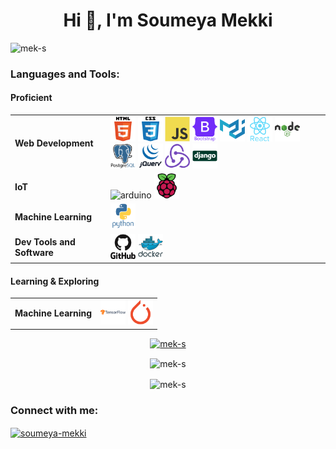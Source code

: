 <!--
**mek-s/mek-s** is a ✨ _special_ ✨ repository because its `README.md` (this file) appears on your GitHub profile.

Here are some ideas to get you started:

- 🔭 I’m currently working on ...
- 🌱 I’m currently learning ...
- 👯 I’m looking to collaborate on ...
- 🤔 I’m looking for help with ...
- 💬 Ask me about ...
- 📫 How to reach me: ...
- 😄 Pronouns: ...
- ⚡ Fun fact: ...
-->

<h1 align="center">Hi 👋, I'm Soumeya Mekki</h1>

<p align="left"> <img src="https://komarev.com/ghpvc/?username=mek-s&label=Profile%20views&color=0e75b6&style=flat" alt="mek-s" /> </p>

<h3 align="left">Languages and Tools:</h3>

<h4>Proficient</h4>
<table>
  <tr>
    <td><b>Web Development</b></td>
    <td>
      <img src="https://raw.githubusercontent.com/devicons/devicon/master/icons/html5/html5-original-wordmark.svg" alt="html5" width="40" height="40"/>
      <img src="https://raw.githubusercontent.com/devicons/devicon/master/icons/css3/css3-original-wordmark.svg" alt="css3" width="40" height="40"/>
      <img src="https://raw.githubusercontent.com/devicons/devicon/master/icons/javascript/javascript-original.svg" alt="javascript" width="40" height="40"/>
      <img src="https://raw.githubusercontent.com/devicons/devicon/master/icons/bootstrap/bootstrap-plain-wordmark.svg" alt="bootstrap" width="40" height="40"/>
      <img src="https://raw.githubusercontent.com/devicons/devicon/master/icons/materialui/materialui-original.svg" alt="materialui" width="40" height="40"/>
      <img src="https://raw.githubusercontent.com/devicons/devicon/master/icons/react/react-original-wordmark.svg" alt="react" width="40" height="40"/>
      <img src="https://raw.githubusercontent.com/devicons/devicon/master/icons/nodejs/nodejs-original-wordmark.svg" alt="nodejs" width="40" height="40"/>
      <img src="https://raw.githubusercontent.com/devicons/devicon/master/icons/postgresql/postgresql-original-wordmark.svg" alt="postgresql" width="40" height="40"/>
      <img src="https://raw.githubusercontent.com/devicons/devicon/master/icons/jquery/jquery-original-wordmark.svg" alt="jquery" width="40" height="40"/>
      <img src="https://raw.githubusercontent.com/devicons/devicon/master/icons/redux/redux-original.svg" alt="redux" width="40" height="40"/>
       <img src="https://raw.githubusercontent.com/devicons/devicon/master/icons/django/django-original.svg" alt="django" width="40" height="40"/>
    </td>
  </tr>
  <tr>
    <td><b>IoT</b></td>
    <td>
      <img src="https://cdn.worldvectorlogo.com/logos/arduino-1.svg" alt="arduino" width="40" height="40"/>
      <img src="https://raw.githubusercontent.com/devicons/devicon/master/icons/raspberrypi/raspberrypi-original.svg" alt="raspberrypi" width="40" height="40"/>
    </td>
  </tr>
  <tr>
    <td><b>Machine Learning</b></td>
    <td>
      <img src="https://raw.githubusercontent.com/devicons/devicon/master/icons/python/python-original-wordmark.svg" alt="python" width="40" height="40"/>
    </td>
  </tr>
  <tr>
    <td><b>Dev Tools and Software</b></td>
    <td>
      <img src="https://raw.githubusercontent.com/devicons/devicon/master/icons/github/github-original-wordmark.svg" alt="github" width="40" height="40"/>
      <img src="https://raw.githubusercontent.com/devicons/devicon/master/icons/docker/docker-original-wordmark.svg" alt="docker" width="40" height="40"/>
    </td>
  </tr>
</table>

<h4>Learning & Exploring</h4>
<table>
  <tr>
    <td><b>Machine Learning</b></td>
    <td>
      <img src="https://raw.githubusercontent.com/devicons/devicon/master/icons/tensorflow/tensorflow-original-wordmark.svg" alt="tensorflow" width="40" height="40"/>
      <img src="https://raw.githubusercontent.com/devicons/devicon/master/icons/pytorch/pytorch-original.svg" alt="pytorch" width="40" height="40"/>
    </td>
  </tr>
 
</table>

<p align="center">
  <a href="https://github.com/mek-s/github-readme-stats"><img src="https://github-readme-stats.vercel.app/api/top-langs/?username=mek-s&layout=compact&theme=radical" alt="mek-s" /></a>
</p>

<p align="center">
  <img align="center" src="https://github-readme-stats.vercel.app/api?username=mek-s&show_icons=true&locale=en&theme=radical" alt="mek-s" />
</p>

<p align="center">
  <img align="center" src="https://github-readme-streak-stats.herokuapp.com/?user=mek-s&theme=radical" alt="mek-s" />
</p>

<h3 align="left">Connect with me:</h3>
<p align="left">
<a href="https://www.linkedin.com/in/soumeya-mekki-x55/" target="blank"><img align="center" src="https://cdn.jsdelivr.net/npm/simple-icons@3.0.1/icons/linkedin.svg" alt="soumeya-mekki" height="30" width="40" /></a>
</p>

